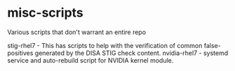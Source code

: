 # misc-scripts
Various scripts that don't warrant an entire repo

stig-rhel7 - This has scripts to help with the verification of common false-positives generated by the DISA STIG check content.
nvidia-rhel7 - systemd service and auto-rebuild script for NVIDIA kernel module.
